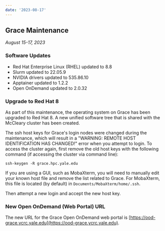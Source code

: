 ```yaml
---
date: '2023-08-17'
---
```


## Grace Maintenance
_August 15-17, 2023_

### Software Updates

- Red Hat Enterprise Linux (RHEL) updated to 8.8
- Slurm updated to 22.05.9
- NVIDIA drivers updated to 535.86.10
- Apptainer updated to 1.2.2
- Open OnDemand updated to 2.0.32

### Upgrade to Red Hat 8

As part of this maintenance, the operating system on Grace has been upgraded to Red Hat 8.  A new unified software tree that is shared with the McCleary cluster has been created.

The ssh host keys for Grace's login nodes were changed during the maintenance, which will result in a "WARNING: REMOTE HOST IDENTIFICATION HAS CHANGED!" error when you attempt to login. To access the cluster again, first remove the old host keys with the following command (if accessing the cluster via command line):

```
ssh-keygen -R grace.hpc.yale.edu
```

If you are using a GUI, such as MobaXterm, you will need to manually edit your known host file and remove the list related to Grace.
For MobaXterm, this file is located (by default) in `Documents/MobaXterm/home/.ssh`.

Then attempt a new login and accept the new host key.

### New Open OnDemand (Web Portal) URL

The new URL for the Grace Open OnDemand web portal is [https://ood-grace.ycrc.yale.edu](https://ood-grace.ycrc.yale.edu).
